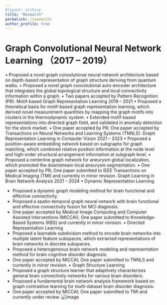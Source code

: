 ```yaml
---
#layout: archive
title: "Research"
permalink: /research/
author_profile: true
---
```



Graph Convolutional Neural Network Learning （2017 – 2019）
===


•	Proposed a novel graph convolutional neural network architecture based on depth-based representation of graph structure deriving from quantum walks.
•	Proposed a novel graph convolutional auto-encoder architecture that integrates the global topological structure and local connectivity information within a graph.
•	Two papers accepted by Pattern Recognition (PR).
Motif-based Graph Representation Learning	2019 – 2021
•	Proposed a theoretical basis for motif-based graph representation learning, which derived novel measurement quantities by mapping the graph motifs into clusters in the thermodynamic system.
•	Extended motif-based representations into directed graph field, and validated in anomaly detection for the stock market.
•	One paper accepted by PR; One paper accepted by Transactions on Neural Networks and Learning Systems (TNNLS).
Graph Representation Learning in Computer Vision	2021 – 2023
•	Proposed a position-aware embedding network based on subgraphs for graph matching, which combined relative position information at the node level and high-order structural arrangement information at subgraph level.
•	Proposed a centerline graph network for aneurysm global localization, which promoted the downstream local aneurysm segmentation.
•	One paper accepted by PR; One paper submitted to IEEE Transactions on Medical Imaging (TMI) and currently in minor revision.
Graph Learning in Brain Network Analysis	2021 – 2024
•	Dynamic Representation Learning
-	Proposed a dynamic graph modeling method for brain functional and effective connectivity.
-	Proposed a spatio-temporal graph neural network with brain functional and effective connectivity fusion for MCI diagnosis.
-	One paper accepted by Medical Image Computing and Computer Assisted Interventions (MICCAI); One paper submitted to Knowledge-Based Systems (KBS) and currently in minor revision.
•	Directed Representation Learning
-	Proposed a learnable subdivision method to encode brain networks into multiple latent feature subspaces, which extracted representations of brain networks in discrete subspaces.
-	Proposed a heterogeneous brain network modeling and representation method for brain cognitive disorder diagnosis.
-	One paper accepted by MICCAI; One paper submitted to TNNLS and currently in minor revision.
•	Graph Structure Learning
-	Proposed a graph structure learner that adaptively characterizes general brain connectivity networks for various brain disorders.
-	Proposed a fundamental brain network analysis framework based on graph contrastive learning for multi-dataset brain disorder diagnosis.
-	One paper accepted by MICCAI; One paper submitted to TMI and currently under review.
![image](https://github.com/user-attachments/assets/cbf6a26f-6101-4d02-b6ae-a21042037108)
